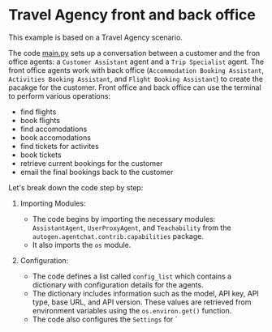 # Travel Agency front and back office

This example is based on a Travel Agency scenario.

The code [main.py](main.py) sets up a conversation between a customer and the fron office agents: a `Customer Assistant` agent and a `Trip Specialist` agent. 
The front office agents work with back office (`Accommodation Booking Assistant`, `Activities Booking Assistant`, and `Flight Booking Assistant`) to create the pacakge for the customer.
Front office and back office can use the terminal to perform various operations:
 * find flights
 * book flights
 * find accomodations
 * book accomodations
 * find tickets for activites
 * book tickets
 * retrieve current bookings for the customer
 * email the final bookings back to the customer

Let's break down the code step by step:

1. Importing Modules:
   - The code begins by importing the necessary modules: `AssistantAgent`, `UserProxyAgent`, and `Teachability` from the `autogen.agentchat.contrib.capabilities` package.
   - It also imports the `os` module.

2. Configuration:
   - The code defines a list called `config_list` which contains a dictionary with configuration details for the agents.
   - The dictionary includes information such as the model, API key, API type, base URL, and API version. These values are retrieved from environment variables using the `os.environ.get()` function.
   - The code also configures the `Settings` for `
